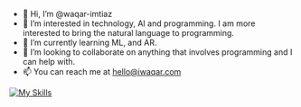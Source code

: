 - 👋 Hi, I’m @waqar-imtiaz
- 👀 I’m interested in technology, AI and programming. I am more interested to bring the natural language to programming.
- 🌱 I’m currently learning ML, and AR.
- 💞️ I’m looking to collaborate on anything that involves programming and I can help with.
- 📫 You can reach me at hello@iwaqar.com

[![My Skills](https://skillicons.dev/icons?i=html,css,js,ts,angular,react,next,vue,nest,nuxt,express,nodejs,sass,bootstrap,tailwind,materialui,flutter&perline=3)](https://iwaqar.com)
<!---
waqar-imtiaz/waqar-imtiaz is a ✨ special ✨ repository because its `README.md` (this file) appears on your GitHub profile.
You can click the Preview link to take a look at your changes.
--->
